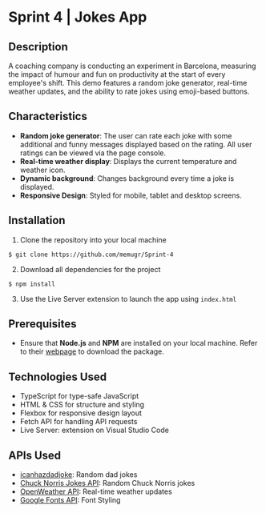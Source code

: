 # Sprint 4 | Jokes App 

## Description
A coaching company is conducting an experiment in Barcelona, measuring the impact of humour and fun on productivity at the start of every employee's shift. This demo features a random joke generator, real-time weather updates, and the ability to rate jokes using emoji-based buttons. 

## Characteristics
- **Random joke generator**: The user can rate each joke with some additional and funny messages displayed based on the rating. All user ratings can be viewed via the page console.
- **Real-time weather display**: Displays the current temperature and weather icon.
- **Dynamic background**: Changes background every time a joke is displayed.
- **Responsive Design**: Styled for mobile, tablet and desktop screens.

## Installation 

1. Clone the repository into your local machine 
```shell
$ git clone https://github.com/memugr/Sprint-4
```

2. Download all dependencies for the project
```shell
$ npm install
```

3. Use the Live Server extension to launch the app using `index.html`

## Prerequisites 
- Ensure that **Node.js** and **NPM** are installed on your local machine. Refer to their [webpage](https://nodejs.org/en/download/package-manager) to download the package.

## Technologies Used 
- TypeScript for type-safe JavaScript
- HTML & CSS for structure and styling
- Flexbox for responsive design layout
- Fetch API for handling API requests
- Live Server: extension on Visual Studio Code

## APIs Used
- [icanhazdadjoke](https://icanhazdadjoke.com): Random dad jokes
- [Chuck Norris Jokes API](https://api.chucknorris.io): Random Chuck Norris jokes
- [OpenWeather API](https://openweathermap.org/api): Real-time weather updates
- [Google Fonts API](https://developers.google.com/fonts/docs/getting_started): Font Styling
